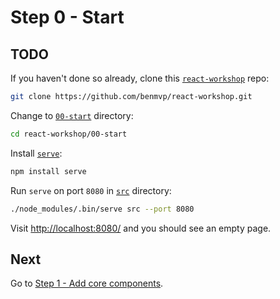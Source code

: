 # Step 0 - Start

## TODO

If you haven't done so already, clone this [`react-workshop`](https://github.com/benmvp/react-workshop) repo:

```sh
git clone https://github.com/benmvp/react-workshop.git
```

Change to [`00-start`](https://github.com/benmvp/react-workshop/tree/master/00-start) directory:

```sh
cd react-workshop/00-start
```

Install [`serve`](https://github.com/tj/serve):

```sh
npm install serve
```

Run `serve` on port `8080` in [`src`](src/) directory:

```sh
./node_modules/.bin/serve src --port 8080
```

Visit [http://localhost:8080/](http://localhost:8080/) and you should see an empty page.

## Next

Go to [Step 1 - Add core components](https://github.com/benmvp/react-workshop/tree/master/01-core-components).
